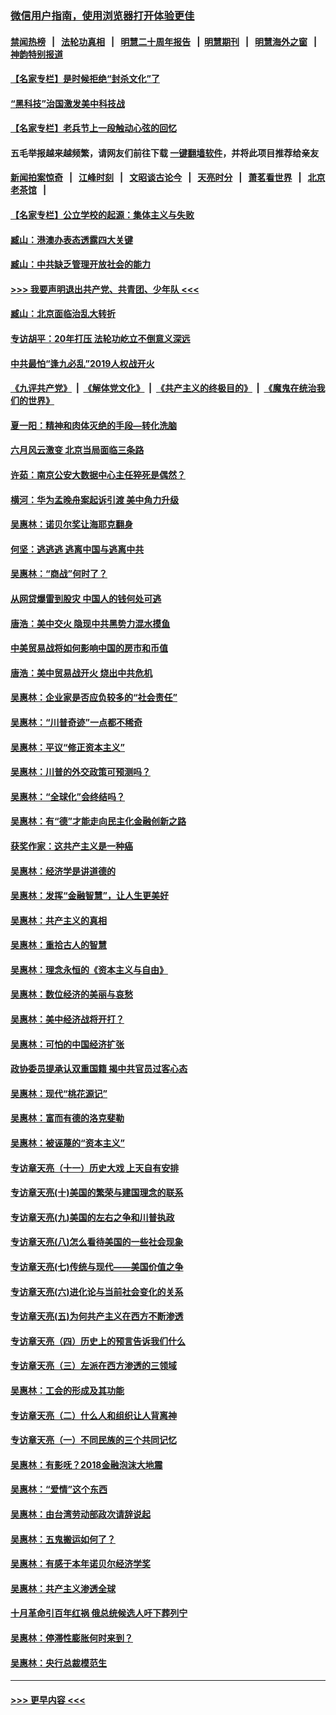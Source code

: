 ### [微信用户指南，使用浏览器打开体验更佳](https://github.com/gfw-breaker/banned-news1/blob/master/indexes/wechat-guide.md?t=0)
#### [禁闻热榜](热点新闻.md?t=0)  &nbsp;&nbsp;|&nbsp;&nbsp; [法轮功真相](https://github.com/gfw-breaker/truth/blob/master/README.md?t=0) &nbsp;&nbsp;|&nbsp;&nbsp; [明慧二十周年报告](https://github.com/gfw-breaker/mh-reports/blob/master/README.md?t=0) &nbsp;&nbsp;|&nbsp;&nbsp;[明慧期刊](https://github.com/gfw-breaker/mh-qikan) &nbsp;&nbsp;|&nbsp;&nbsp; [明慧海外之窗](https://github.com/gfw-breaker/mh-news/blob/master/README.md?t=0) &nbsp;&nbsp;|&nbsp;&nbsp; [神韵特别报道](https://github.com/gfw-breaker/mh-news/blob/master/shenyun.md?t=0)
#### [【名家专栏】是时候拒绝“封杀文化”了](../pages/nsc423/n11814093.md?t=02130233) 
#### [“黑科技”治国激发美中科技战](../pages/nsc423/n11638056.md?t=02130233) 
#### [【名家专栏】老兵节上一段触动心弦的回忆](../pages/nsc423/n11646016.md?t=02130233) 
#### 五毛举报越来越频繁，请网友们前往下载 [一键翻墙软件](https://github.com/gfw-breaker/ssr-accounts)，并将此项目推荐给亲友
#### [新闻拍案惊奇](https://github.com/gfw-breaker/banned-news1/blob/master/pages/link4.md) &nbsp;&nbsp;|&nbsp;&nbsp; [江峰时刻](https://github.com/gfw-breaker/banned-news1/blob/master/pages/link4.md) &nbsp;&nbsp;|&nbsp;&nbsp; [文昭谈古论今](https://github.com/gfw-breaker/banned-news1/blob/master/pages/link4.md) &nbsp;&nbsp;|&nbsp;&nbsp; [天亮时分](https://github.com/gfw-breaker/banned-news1/blob/master/pages/link4.md) &nbsp;&nbsp;|&nbsp;&nbsp; [萧茗看世界](https://github.com/gfw-breaker/banned-news1/blob/master/pages/link4.md) &nbsp;&nbsp;|&nbsp;&nbsp; [北京老茶馆](https://github.com/gfw-breaker/banned-news1/blob/master/pages/link4.md) &nbsp;&nbsp;|&nbsp;&nbsp; 
#### [【名家专栏】公立学校的起源：集体主义与失败](../pages/nsc423/n11601833.md?t=02130233) 
#### [臧山：港澳办表态透露四大关键](../pages/nsc423/n11421628.md?t=02130233) 
#### [臧山：中共缺乏管理开放社会的能力](../pages/nsc423/n11407457.md?t=02130233) 
#### [>>> 我要声明退出共产党、共青团、少年队 <<<](https://github.com/begood0513/goodnews/blob/master/quit/letter.md) 
#### [臧山：北京面临治乱大转折](../pages/nsc423/n11406895.md?t=02130233) 
#### [专访胡平：20年打压 法轮功屹立不倒意义深远](../pages/nsc423/n11398800.md?t=02130233) 
#### [中共最怕“逢九必乱”2019人权战开火](../pages/nsc423/n11385248.md?t=02130233) 
#### [《九评共产党》](https://github.com/begood0513/9ping.md/blob/master/README.md) &nbsp;|&nbsp; [《解体党文化》](../../../../jtdwh.md/blob/master/README.md)  &nbsp;|&nbsp; [《共产主义的终极目的》](../../../../gczydzjmd.md/blob/master/README.md) &nbsp;|&nbsp; [《魔鬼在统治我们的世界》](../../../../mgztzwmdsj.md/blob/master/README.md) 
#### [夏一阳：精神和肉体灭绝的手段—转化洗脑](../pages/nsc423/n11368250.md?t=02130233) 
#### [六月风云激变 北京当局面临三条路](../pages/nsc423/n11313668.md?t=02130233) 
#### [许茹：南京公安大数据中心主任猝死是偶然？](../pages/nsc423/n11064744.md?t=02130233) 
#### [横河：华为孟晚舟案起诉引渡 美中角力升级](../pages/nsc423/n11027230.md?t=02130233) 
#### [吴惠林：诺贝尔奖让海耶克翻身](../pages/nsc423/n10890049.md?t=02130233) 
#### [何坚：逃逃逃 逃离中国与逃离中共](../pages/nsc423/n10592891.md?t=02130233) 
#### [吴惠林：“商战”何时了？](../pages/nsc423/n10573558.md?t=02130233) 
#### [从网贷爆雷到股灾 中国人的钱何处可逃](../pages/nsc423/n10572800.md?t=02130233) 
#### [唐浩：美中交火 隐现中共黑势力混水摸鱼](../pages/nsc423/n10544040.md?t=02130233) 
#### [中美贸易战将如何影响中国的房市和币值](../pages/nsc423/n10543697.md?t=02130233) 
#### [唐浩：美中贸易战开火 烧出中共危机](../pages/nsc423/n10540126.md?t=02130233) 
#### [吴惠林：企业家是否应负较多的“社会责任”](../pages/nsc423/n10535022.md?t=02130233) 
#### [吴惠林：“川普奇迹”一点都不稀奇](../pages/nsc423/n10512808.md?t=02130233) 
#### [吴惠林：平议“修正资本主义”](../pages/nsc423/n10495724.md?t=02130233) 
#### [吴惠林：川普的外交政策可预测吗？](../pages/nsc423/n10462387.md?t=02130233) 
#### [吴惠林：“全球化”会终结吗？](../pages/nsc423/n10452838.md?t=02130233) 
#### [吴惠林：有“德”才能走向民主化金融创新之路](../pages/nsc423/n10432292.md?t=02130233) 
#### [获奖作家：这共产主义是一种癌](../pages/nsc423/n10431541.md?t=02130233) 
#### [吴惠林：经济学是讲道德的](../pages/nsc423/n10398014.md?t=02130233) 
#### [吴惠林：发挥“金融智慧”，让人生更美好](../pages/nsc423/n10375019.md?t=02130233) 
#### [吴惠林：共产主义的真相](../pages/nsc423/n10351394.md?t=02130233) 
#### [吴惠林：重拾古人的智慧](../pages/nsc423/n10337691.md?t=02130233) 
#### [吴惠林：理念永恒的《资本主义与自由》](../pages/nsc423/n10316274.md?t=02130233) 
#### [吴惠林：数位经济的美丽与哀愁](../pages/nsc423/n10292946.md?t=02130233) 
#### [吴惠林：美中经济战将开打？](../pages/nsc423/n10258825.md?t=02130233) 
#### [吴惠林：可怕的中国经济扩张](../pages/nsc423/n10219147.md?t=02130233) 
#### [政协委员提承认双重国籍 揭中共官员过客心态](../pages/nsc423/n10208809.md?t=02130233) 
#### [吴惠林：现代“桃花源记”](../pages/nsc423/n10185234.md?t=02130233) 
#### [吴惠林：富而有德的洛克斐勒](../pages/nsc423/n10142264.md?t=02130233) 
#### [吴惠林：被诬蔑的“资本主义”](../pages/nsc423/n10124816.md?t=02130233) 
#### [专访章天亮（十一）历史大戏 上天自有安排](../pages/nsc423/n10094905.md?t=02130233) 
#### [专访章天亮(十)美国的繁荣与建国理念的联系](../pages/nsc423/n10094899.md?t=02130233) 
#### [专访章天亮(九)美国的左右之争和川普执政](../pages/nsc423/n10094889.md?t=02130233) 
#### [专访章天亮(八)怎么看待美国的一些社会现象](../pages/nsc423/n10094857.md?t=02130233) 
#### [专访章天亮(七)传统与现代——美国价值之争](../pages/nsc423/n10093140.md?t=02130233) 
#### [专访章天亮(六)进化论与当前社会变化的关系](../pages/nsc423/n10092036.md?t=02130233) 
#### [专访章天亮(五)为何共产主义在西方不断渗透](../pages/nsc423/n10083620.md?t=02130233) 
#### [专访章天亮（四）历史上的预言告诉我们什么](../pages/nsc423/n10083606.md?t=02130233) 
#### [专访章天亮（三）左派在西方渗透的三领域](../pages/nsc423/n10081115.md?t=02130233) 
#### [吴惠林：工会的形成及其功能](../pages/nsc423/n10080633.md?t=02130233) 
#### [专访章天亮（二）什么人和组织让人背离神](../pages/nsc423/n10076637.md?t=02130233) 
#### [专访章天亮（一）不同民族的三个共同记忆](../pages/nsc423/n10074188.md?t=02130233) 
#### [吴惠林：有影呒？2018金融泡沫大地震](../pages/nsc423/n10040534.md?t=02130233) 
#### [吴惠林：“爱情”这个东西](../pages/nsc423/n10019423.md?t=02130233) 
#### [吴惠林：由台湾劳动部政次请辞说起](../pages/nsc423/n9979679.md?t=02130233) 
#### [吴惠林：五鬼搬运如何了？](../pages/nsc423/n9925338.md?t=02130233) 
#### [吴惠林：有感于本年诺贝尔经济学奖](../pages/nsc423/n9871883.md?t=02130233) 
#### [吴惠林：共产主义渗透全球](../pages/nsc423/n9812748.md?t=02130233) 
#### [十月革命引百年红祸 俄总统候选人吁下葬列宁](../pages/nsc423/n9810182.md?t=02130233) 
#### [吴惠林：停滞性膨胀何时来到？](../pages/nsc423/n9764136.md?t=02130233) 
#### [吴惠林：央行总裁模范生](../pages/nsc423/n9728134.md?t=02130233) 

----
#### [ >>> 更早内容 <<< ](../indexes/nsc423-earlier.md)
